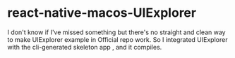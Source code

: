 # react-native-macos-UIExplorer
I don't know if I've missed something but there's no straight and clean way to make UIExplorer example in Official repo work. So I integrated UIExplorer with the cli-generated skeleton app , and it compiles.
